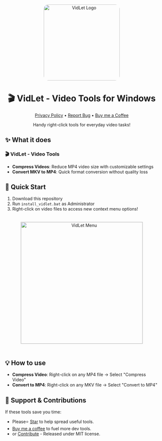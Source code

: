 [//]: # (Constants)
[privacy-link]: ./PRIVACY.md
[coffee-link]: https://buymeacoffee.com/spark88

<div align="center">
<img src="res/imgs/vidlet-logo.png" width="250" style="border-radius: 15px;" alt="VidLet Logo">

# 🎬 VidLet - Video Tools for Windows

[Privacy Policy][privacy-link] • <a href="../../issues" target="_blank">Report Bug</a> • <a href="[coffee-link]" target="_blank">Buy me a Coffee</a>

Handy right-click tools for everyday video tasks!

</div>

## ✨ What it does

### 🎬 VidLet - Video Tools
- **Compress Videos**: Reduce MP4 video size with customizable settings
- **Convert MKV to MP4**: Quick format conversion without quality loss

## 🚀 Quick Start
1. Download this repository
2. Run `install_vidlet.bat` as Administrator
3. Right-click on video files to access new context menu options!

<div align="center">
<img src="res/imgs/vidlet-menu.png" width="400" style="border: 1px solid #ddd; margin: 20px 0;" alt="VidLet Menu">
</div>

## 💡 How to use
- **Compress Video**: Right-click on any MP4 file → Select "Compress Video"
- **Convert to MP4**: Right-click on any MKV file → Select "Convert to MP4"


## 🌱 Support & Contributions
If these tools save you time:
- Please⭐ <a href="../../stargazers" target="_blank">Star</a> to help spread useful tools.
- <a href="[coffee-link]" target="_blank">Buy me a coffee</a> to fuel more dev tools.
- or <a href="../../fork" target="_blank">Contribute</a> - Released under MIT license.
